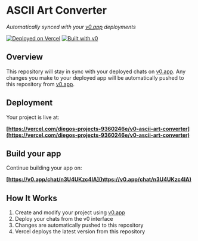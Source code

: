 # ASCII Art Converter

*Automatically synced with your [v0.app](https://v0.app) deployments*

[![Deployed on Vercel](https://img.shields.io/badge/Deployed%20on-Vercel-black?style=for-the-badge&logo=vercel)](https://vercel.com/diegos-projects-9360246e/v0-ascii-art-converter)
[![Built with v0](https://img.shields.io/badge/Built%20with-v0.app-black?style=for-the-badge)](https://v0.app/chat/n3U4UKzc4IA)

## Overview

This repository will stay in sync with your deployed chats on [v0.app](https://v0.app).
Any changes you make to your deployed app will be automatically pushed to this repository from [v0.app](https://v0.app).

## Deployment

Your project is live at:

**[https://vercel.com/diegos-projects-9360246e/v0-ascii-art-converter](https://vercel.com/diegos-projects-9360246e/v0-ascii-art-converter)**

## Build your app

Continue building your app on:

**[https://v0.app/chat/n3U4UKzc4IA](https://v0.app/chat/n3U4UKzc4IA)**

## How It Works

1. Create and modify your project using [v0.app](https://v0.app)
2. Deploy your chats from the v0 interface
3. Changes are automatically pushed to this repository
4. Vercel deploys the latest version from this repository